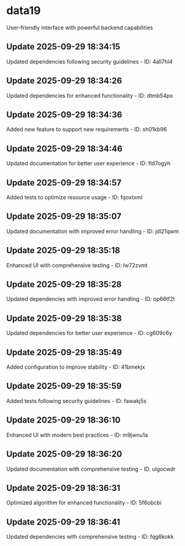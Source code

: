 # data19
User-friendly interface with powerful backend capabilities

## Update 2025-09-29 18:34:15
Updated dependencies following security guidelines - ID: 4all7hl4


## Update 2025-09-29 18:34:26
Updated dependencies for enhanced functionality - ID: dtmb54po


## Update 2025-09-29 18:34:36
Added new feature to support new requirements - ID: sh01kb96


## Update 2025-09-29 18:34:46
Updated documentation for better user experience - ID: fld7ogyh


## Update 2025-09-29 18:34:57
Added tests to optimize resource usage - ID: fqoxtxml


## Update 2025-09-29 18:35:07
Updated documentation with improved error handling - ID: jdl21qwm


## Update 2025-09-29 18:35:18
Enhanced UI with comprehensive testing - ID: lw72zvmt


## Update 2025-09-29 18:35:28
Updated dependencies with improved error handling - ID: op66tf2t


## Update 2025-09-29 18:35:38
Updated dependencies for better user experience - ID: cg609c6y


## Update 2025-09-29 18:35:49
Added configuration to improve stability - ID: 41bmekjx


## Update 2025-09-29 18:35:59
Added tests following security guidelines - ID: fawakj5s


## Update 2025-09-29 18:36:10
Enhanced UI with modern best practices - ID: m9jwnu1a


## Update 2025-09-29 18:36:20
Updated documentation with comprehensive testing - ID: ulgocwdr


## Update 2025-09-29 18:36:31
Optimized algorithm for enhanced functionality - ID: 5f6obcbi


## Update 2025-09-29 18:36:41
Updated dependencies with comprehensive testing - ID: fqg6kokk

